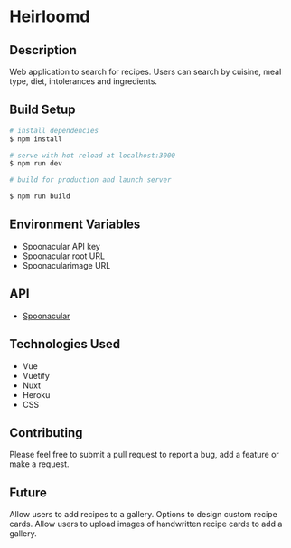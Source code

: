 # Heirloomd

## Description
Web application to search for recipes. Users can search by cuisine, meal type, diet, intolerances and ingredients. 

## Build Setup

```bash
# install dependencies
$ npm install

# serve with hot reload at localhost:3000
$ npm run dev

# build for production and launch server

$ npm run build
```

## Environment Variables
* Spoonacular API key
* Spoonacular root URL
* Spoonacularimage URL

## API
* [Spoonacular](https://spoonacular.com/food-api)

## Technologies Used
* Vue
* Vuetify
* Nuxt
* Heroku
* CSS

## Contributing
Please feel free to submit a pull request to report a bug, add a feature or make a request.

## Future
Allow users to add recipes to a gallery. 
Options to design custom recipe cards. 
Allow users to upload images of handwritten recipe cards to add a gallery. 
